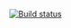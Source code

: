 [![Build status](https://ci.appveyor.com/api/projects/status/48gryerdn7waadx0?svg=true)](https://ci.appveyor.com/project/Vladimir198/restpost)
